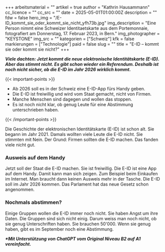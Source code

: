 +++
arbeitsmaterial = ""
artikel = true
author = "Kathrin Hausammann"
cc_licence = ""
cc_src = ""
date = 2025-05-01T01:00:00Z
description = ""
fdw = false
hero_img = "/E-ID_kommt_sie_oder_kommt_sie_nicht_yfh73b.jpg"
img_description = "Eine Person nimmt eine Schweizer Identitaetskarte aus dem Portemonnaie, fotografiert am Donnerstag, 17. Februar 2023, in Bern."
img_photographer = "KEYSTONE"
img_src = ""
kategorien = ["Schweiz"]
kfk = false
markierungen = ["Technologie"]
paid = false
slug = ""
title = "E-ID – kommt sie oder kommt sie nicht?"
+++

**_Viele dachten: Jetzt kommt die neue elektronische Identitätskarte (E-ID). Aber das stimmt nicht. Es gibt schon wieder ein Referendum. Deshalb ist noch nicht sicher, ob die E-ID im Jahr 2026 wirklich kommt._**

{{< important-points >}}

<ul>

<li>Ab 2026 soll es in der Schweiz eine E-ID-App fürs Handy geben.
</li>

<li>Die E-ID ist freiwillig und wird vom Staat gemacht, nicht von Firmen.
</li>

<li>Manche Menschen sind dagegen und wollen das stoppen.
</li>

<li>Es ist noch nicht klar, ob genug Leute für eine Abstimmung unterschrieben haben.
</li>

</ul>

{{< /important-points >}}

Die Geschichte der elektronischen Identitätskarte (E-ID) ist schon alt. Sie begann im Jahr 2021. Damals wollten viele Leute die E-ID nicht. Sie stimmten mit Nein. Der Grund: Firmen sollten die E-ID machen. Das fanden viele nicht gut.

### Ausweis auf dem Handy

Jetzt soll der Staat die E-ID machen. Sie ist freiwillig. Die E-ID ist eine App auf dem Handy. Damit kann man sich zeigen. Zum Beispiel beim Einkaufen im Internet. Man braucht dann keinen Ausweis mehr in der Tasche. Die E-ID soll im Jahr 2026 kommen. Das Parlament hat das neue Gesetz schon angenommen.

### Nochmals abstimmen?

Einige Gruppen wollen die E-ID immer noch nicht. Sie haben Angst um ihre Daten. Die Gruppen sind sich nicht einig. Darum weiss man noch nicht, ob sie genug Unterschriften haben. Sie brauchen 50'000. Wenn sie genug haben, gibt es im September noch eine Abstimmung.

**_\*Mit Unterstützung von ChatGPT vom Original Niveau B2 auf A1 vereinfacht._**